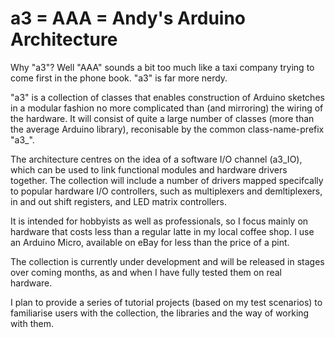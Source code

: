 # a3 = AAA = Andy's Arduino Architecture

Why "a3"? Well "AAA" sounds a bit too much like a taxi company trying to come first in the phone book. "a3" is far more nerdy. 

"a3" is a collection of classes that enables construction of Arduino sketches in a modular fashion no more complicated than (and mirroring) the wiring of the hardware. It will consist of quite a large number of classes (more than the average Arduino library), reconisable by the common class-name-prefix "a3_". 

The architecture centres on the idea of a software I/O channel (a3_IO), which can be used to link functional modules and hardware drivers together. The collection will include a number of drivers mapped specifcally to popular hardware I/O controllers, such as multiplexers and demltiplexers, in and out shift registers, and LED matrix controllers.

It is intended for hobbyists as well as professionals, so I focus mainly on hardware that costs less than a regular latte in my local coffee shop. I use an Arduino Micro, available on eBay for less than the price of a pint. 

The collection is currently under development and will be released in stages over coming months, as and when I have fully tested them on real hardware.

I plan to provide a series of tutorial projects (based on my test scenarios) to familiarise users with the collection, the libraries and the way of working with them. 

